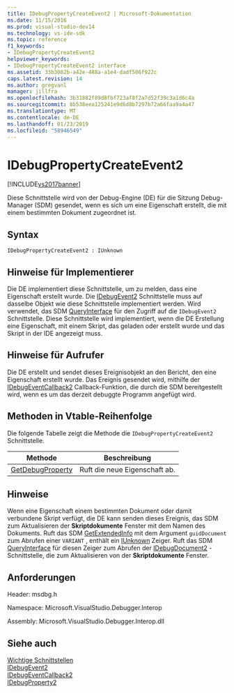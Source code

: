 ```yaml
---
title: IDebugPropertyCreateEvent2 | Microsoft-Dokumentation
ms.date: 11/15/2016
ms.prod: visual-studio-dev14
ms.technology: vs-ide-sdk
ms.topic: reference
f1_keywords:
- IDebugPropertyCreateEvent2
helpviewer_keywords:
- IDebugPropertyCreateEvent2 interface
ms.assetid: 33b3082b-a42e-488a-a1e4-dadf506f922c
caps.latest.revision: 14
ms.author: gregvanl
manager: jillfra
ms.openlocfilehash: 3b31882f89d8fbf723af8f2a7d52f39c3a1d6c4a
ms.sourcegitcommit: 8b538eea125241e9d6d8b7297b72a66faa9a4a47
ms.translationtype: MT
ms.contentlocale: de-DE
ms.lasthandoff: 01/23/2019
ms.locfileid: "58946549"
---
```

# <a name="idebugpropertycreateevent2"></a>IDebugPropertyCreateEvent2
[!INCLUDE[vs2017banner](../../../includes/vs2017banner.md)]

Diese Schnittstelle wird von der Debug-Engine (DE) für die Sitzung Debug-Manager (SDM) gesendet, wenn es sich um eine Eigenschaft erstellt, die mit einem bestimmten Dokument zugeordnet ist.  
  
## <a name="syntax"></a>Syntax  
  
```  
IDebugPropertyCreateEvent2 : IUnknown  
```  
  
## <a name="notes-for-implementers"></a>Hinweise für Implementierer  
 Die DE implementiert diese Schnittstelle, um zu melden, dass eine Eigenschaft erstellt wurde. Die [IDebugEvent2](../../../extensibility/debugger/reference/idebugevent2.md) Schnittstelle muss auf dasselbe Objekt wie diese Schnittstelle implementiert werden. Wird verwendet, das SDM [QueryInterface](http://msdn.microsoft.com/library/62fce95e-aafa-4187-b50b-e6611b74c3b3) für den Zugriff auf die `IDebugEvent2` Schnittstelle. Diese Schnittstelle wird implementiert, wenn die DE Erstellung eine Eigenschaft, mit einem Skript, das geladen oder erstellt wurde und das Skript in der IDE angezeigt muss.  
  
## <a name="notes-for-callers"></a>Hinweise für Aufrufer  
 Die DE erstellt und sendet dieses Ereignisobjekt an den Bericht, den eine Eigenschaft erstellt wurde. Das Ereignis gesendet wird, mithilfe der [IDebugEventCallback2](../../../extensibility/debugger/reference/idebugeventcallback2.md) Callback-Funktion, die durch die SDM bereitgestellt wird, wenn es um das derzeit debuggte Programm angefügt wird.  
  
## <a name="methods-in-vtable-order"></a>Methoden in Vtable-Reihenfolge  
 Die folgende Tabelle zeigt die Methode die `IDebugPropertyCreateEvent2` Schnittstelle.  
  
|Methode|Beschreibung|  
|------------|-----------------|  
|[GetDebugProperty](../../../extensibility/debugger/reference/idebugpropertycreateevent2-getdebugproperty.md)|Ruft die neue Eigenschaft ab.|  
  
## <a name="remarks"></a>Hinweise  
 Wenn eine Eigenschaft einem bestimmten Dokument oder damit verbundene Skript verfügt, die DE kann senden dieses Ereignis, das SDM zum Aktualisieren der **Skriptdokumente** Fenster mit dem Namen des Dokuments. Ruft das SDM [GetExtendedInfo](../../../extensibility/debugger/reference/idebugproperty2-getextendedinfo.md) mit dem Argument `guidDocument` zum Abrufen einer `VARIANT` , enthält ein [IUnknown](http://msdn.microsoft.com/library/e6b85472-e54b-4b8c-b19f-4454d6c05a8f) Zeiger. Ruft das SDM [QueryInterface](http://msdn.microsoft.com/library/62fce95e-aafa-4187-b50b-e6611b74c3b3) für diesen Zeiger zum Abrufen der [IDebugDocument2](../../../extensibility/debugger/reference/idebugdocument2.md) -Schnittstelle, die zum Aktualisieren von der **Skriptdokumente** Fenster.  
  
## <a name="requirements"></a>Anforderungen  
 Header: msdbg.h  
  
 Namespace: Microsoft.VisualStudio.Debugger.Interop  
  
 Assembly: Microsoft.VisualStudio.Debugger.Interop.dll  
  
## <a name="see-also"></a>Siehe auch  
 [Wichtige Schnittstellen](../../../extensibility/debugger/reference/core-interfaces.md)   
 [IDebugEvent2](../../../extensibility/debugger/reference/idebugevent2.md)   
 [IDebugEventCallback2](../../../extensibility/debugger/reference/idebugeventcallback2.md)   
 [IDebugProperty2](../../../extensibility/debugger/reference/idebugproperty2.md)
